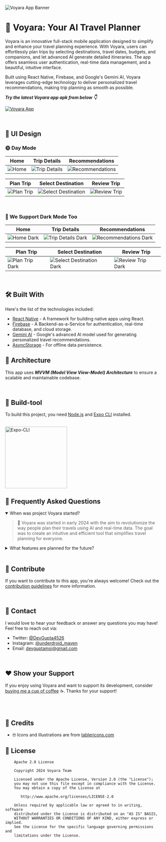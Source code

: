 

![Voyara App Banner](https://link-to-your-image-here.com/banner)

# 🧳 Voyara: Your AI Travel Planner

Voyara is an innovative full-stack mobile application designed to simplify and enhance your travel planning experience. With Voyara, users can effortlessly plan trips by selecting destinations, travel dates, budgets, and companions, and let advanced AI generate detailed itineraries. The app offers seamless user authentication, real-time data management, and a beautiful, intuitive interface.

Built using React Native, Firebase, and Google's Gemini AI, Voyara leverages cutting-edge technology to deliver personalized travel recommendations, making trip planning as smooth as possible.

***Try the latest Voyara app apk from below 👇***

[![Voyara App](https://link-to-your-image-here.com/button)](https://link-to-your-download-page.com)

<br />

## 🎨 UI Design

### 🌞 Day Mode

|   Home    | Trip Details    |   Recommendations   
|---	|---	|---
|  ![Home](https://link-to-your-image-here.com/home)   |  ![Trip Details](https://link-to-your-image-here.com/trip-details)   |   ![Recommendations](https://link-to-your-image-here.com/recommendations)

|   Plan Trip  |   Select Destination    | Review Trip    |
|---    |---	|---	|
|  ![Plan Trip](https://link-to-your-image-here.com/plan-trip)   |  ![Select Destination](https://link-to-your-image-here.com/select-destination)  |  ![Review Trip](https://link-to-your-image-here.com/review-trip)

<br />

### 🌚 We Support Dark Mode Too

|   Home    | Trip Details   |   Recommendations      
|---	|---	|---		
| ![Home Dark](https://link-to-your-image-here.com/home-dark) |  ![Trip Details Dark](https://link-to-your-image-here.com/trip-details-dark)   |   ![Recommendations Dark](https://link-to-your-image-here.com/recommendations-dark)   

|   Plan Trip  |  Select Destination   | Review Trip   |
|---    |---	|---	|
|   ![Plan Trip Dark](https://link-to-your-image-here.com/plan-trip-dark)  |  ![Select Destination Dark](https://link-to-your-image-here.com/select-destination-dark)    |  ![Review Trip Dark](https://link-to-your-image-here.com/review-trip-dark) 

<br />

## 🛠 Built With

Here's the list of the technologies included:

- [React Native](https://reactnative.dev/) - A framework for building native apps using React.
- [Firebase](https://firebase.google.com/) - A Backend-as-a-Service for authentication, real-time database, and cloud storage.
- [Gemini AI](https://ai.google.com/) - Google's advanced AI model used for generating personalized travel recommendations.
- [AsyncStorage](https://react-native-async-storage.github.io/async-storage/) - For offline data persistence.

## 🗼 Architecture

This app uses ***MVVM (Model View View-Model) Architecture*** to ensure a scalable and maintainable codebase.

<br />

## 🧰 Build-tool

To build this project, you need [Node.js](https://nodejs.org/) and [Expo CLI](https://expo.dev/) installed.

<br>

<img src="./expo-cli.png" height="200" alt="Expo-CLI"/>

<br />

## 💬 Frequently Asked Questions

<details open> <summary> When was project Voyara started? </summary>  

> 🧳 Voyara was started in early 2024 with the aim to revolutionize the way people plan their travels using AI and real-time data. The goal was to create an intuitive and efficient tool that simplifies travel planning for everyone.

</details>

<details> <summary> What features are planned for the future? </summary>  
> 🦄 Future updates will include:
- `Flight Tracking` for real-time updates on flights.
- `Multi-Destination Planning` for complex trips.
- `In-App Booking` for seamless flight and hotel reservations.

</details>

<br />

## 🤝 Contribute

If you want to contribute to this app, you're always welcome! Check out the [contribution guidelines](https://github.com/your-repo/contributing) for more information.

<br>

## 📩 Contact

I would love to hear your feedback or answer any questions you may have! Feel free to reach out via:

* Twitter: <a href="https://x.com/DevGupta4526" target="_blank">@DevGupta4526</a>
* Instagram: <a href="https://www.instagram.com/underdroid_maven/" target="_blank">@underdroid_maven</a>
* Email: devguptamsi@gmail.com

<br>

## ❤️ Show your Support

If you enjoy using Voyara and want to support its development, consider [buying me a cup of coffee](https://www.buymeacoffee.com/your-link-here) ☕. Thanks for your support!

<br>

<br>

## 🤗 Credits

- 🤓 Icons and illustrations are from [tablericons.com](https://tablericons.com)

## 🔖 License

```
    Apache 2.0 License

    Copyright 2024 Voyara Team

    Licensed under the Apache License, Version 2.0 (the "License");
    you may not use this file except in compliance with the License.
    You may obtain a copy of the License at

       http://www.apache.org/licenses/LICENSE-2.0

    Unless required by applicable law or agreed to in writing, software
    distributed under the License is distributed on an "AS IS" BASIS,
    WITHOUT WARRANTIES OR CONDITIONS OF ANY KIND, either express or implied.
    See the License for the specific language governing permissions and
    limitations under the License.
```
